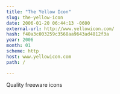 ```yaml
---
title: "The Yellow Icon"
slug: the-yellow-icon
date: 2006-01-20 06:44:13 -0600
external-url: http://www.yellowicon.com/
hash: f40a3c003259c3568aa9643ad4812f3a
year: 2006
month: 01
scheme: http
host: www.yellowicon.com
path: /

---
```


Quality freeware icons
